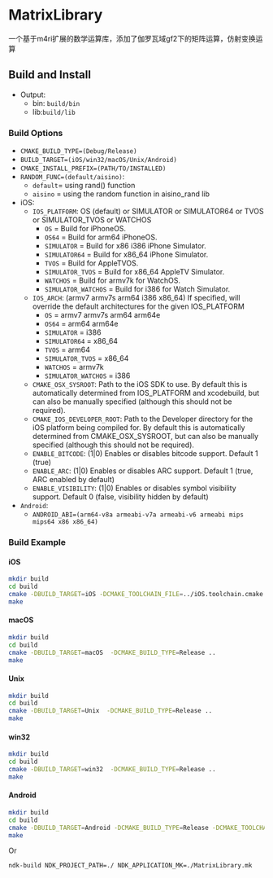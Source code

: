 # MatrixLibrary

一个基于m4ri扩展的数学运算库，添加了伽罗瓦域gf2下的矩阵运算，仿射变换运算

## Build and Install

- Output: 
  - bin: `build/bin`
  - lib:`build/lib`

### Build Options

- `CMAKE_BUILD_TYPE=(Debug/Release)`
- `BUILD_TARGET=(iOS/win32/macOS/Unix/Android)`
- `CMAKE_INSTALL_PREFIX=(PATH/TO/INSTALLED)`
- `RANDOM_FUNC=(default/aisino)`:
    - `default`= using rand() function
    - `aisino` = using the random function in aisino_rand lib
- iOS:
    - `IOS_PLATFORM`: OS (default) or SIMULATOR or SIMULATOR64 or TVOS or SIMULATOR_TVOS or WATCHOS
        - `OS` = Build for iPhoneOS.
        - `OS64` = Build for arm64 iPhoneOS.
        - `SIMULATOR` = Build for x86 i386 iPhone Simulator.
        - `SIMULATOR64` = Build for x86_64 iPhone Simulator.
        - `TVOS` = Build for AppleTVOS.
        - `SIMULATOR_TVOS` = Build for x86_64 AppleTV Simulator.
        - `WATCHOS` = Build for armv7k for WatchOS.
        - `SIMULATOR_WATCHOS` = Build for i386 for Watch Simulator.
    - `IOS_ARCH`: (armv7 armv7s arm64 i386 x86_64) If specified, will override the default architectures for the given IOS_PLATFORM
        - `OS` = armv7 armv7s arm64 arm64e
        - `OS64` = arm64 arm64e
        - `SIMULATOR` = i386
        - `SIMULATOR64` = x86_64
        - `TVOS` = arm64
        - `SIMULATOR_TVOS` = x86_64
        - `WATCHOS` = armv7k
        - `SIMULATOR_WATCHOS` = i386
    - `CMAKE_OSX_SYSROOT`: Path to the iOS SDK to use.  By default this is automatically determined from IOS_PLATFORM and xcodebuild, but can also be manually specified (although this should not be required).
    - `CMAKE_IOS_DEVELOPER_ROOT`: Path to the Developer directory for the iOS platform being compiled for.  By default this is automatically determined from CMAKE_OSX_SYSROOT, but can also be manually specified (although this should not be required).
    - `ENABLE_BITCODE`: (1|0) Enables or disables bitcode support. Default 1 (true)
    - `ENABLE_ARC`: (1|0) Enables or disables ARC support. Default 1 (true, ARC enabled by default)
    - `ENABLE_VISIBILITY`: (1|0) Enables or disables symbol visibility support. Default 0 (false, visibility hidden by default)
- `Android`:
    - `ANDROID_ABI=(arm64-v8a armeabi-v7a armeabi-v6 armeabi mips mips64 x86 x86_64)`

### Build Example

#### iOS
```bash
mkdir build
cd build
cmake -DBUILD_TARGET=iOS -DCMAKE_TOOLCHAIN_FILE=../iOS.toolchain.cmake -DIOS_ARCH='armv7;arm64'  -DCMAKE_BUILD_TYPE=Release ..
make
```
#### macOS
```bash
mkdir build
cd build
cmake -DBUILD_TARGET=macOS  -DCMAKE_BUILD_TYPE=Release ..
make
```
#### Unix
```bash
mkdir build
cd build
cmake -DBUILD_TARGET=Unix  -DCMAKE_BUILD_TYPE=Release ..
make
```
#### win32
```bash
mkdir build
cd build
cmake -DBUILD_TARGET=win32  -DCMAKE_BUILD_TYPE=Release ..
make
```
#### Android
```bash
mkdir build
cd build
cmake -DBUILD_TARGET=Android -DCMAKE_BUILD_TYPE=Release -DCMAKE_TOOLCHAIN_FILE=${NDK_ROOT}/build/cmake/android.toolchain.cmake ..
make
```
Or
```bash
ndk-build NDK_PROJECT_PATH=./ NDK_APPLICATION_MK=./MatrixLibrary.mk
```

